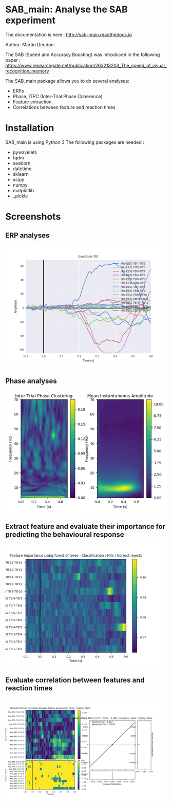 # SAB_main: Analyse the SAB experiment

The documentation is here : http://sab-main.readthedocs.io

Author: Martin Deudon

The SAB (Speed and Accuracy Boosting) was introduced in the following paper : https://www.researchgate.net/publication/263213203_The_speed_of_visual_recognition_memory

The SAB_main package allows you to do several analyses:
 * ERPs
 * Phase, ITPC (Inter-Trial Phase Coherence)
 * Feature extraction
 * Correlations between feature and reaction times

# Installation
SAB_main is using Python 3
The following packages are needed :
 * pywavelets
 * tqdm
 * seaborn
 * datetime
 * sklearn
 * scipy
 * numpy
 * matplotlib
 * _pickle

# Screenshots

## ERP analyses
![snapshot](doc/_static/images/erp_examples.png)

## Phase analyses
![snapshot](doc/_static/images/itpc_example.png)

## Extract feature and evaluate their importance for predicting the behavioural response
![snapshot](doc/_static/images/feature_importance_example.png)

## Evaluate correlation between features and reaction times
![snapshot](doc/_static/images/feature_corr_example.png)
